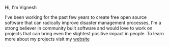 Hi, I'm Vignesh

I've been working for the past few years to create free open source software that can radically improve disaster management processes, I'm a strong believer in community built software and would love to work on projects that can bring even the slightest positive impact in people. To learn more about my projects visit my [website](https://www.vigneshhari.dev)
